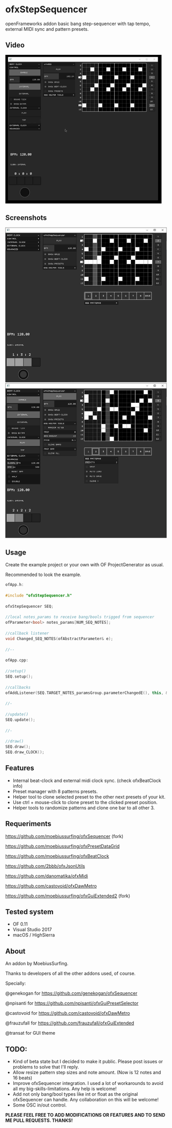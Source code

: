 # ofxStepSequencer

openFrameworks addon basic bang step-sequencer with tap tempo, external MIDI sync and pattern presets.



## Video

![Alt text](/ofxStepSequencer.gif?raw=true "ofxStepSequencer.gif")



## Screenshots

![Alt text](/screenshot1.JPG?raw=true "screenshot1")
![Alt text](/screenshot2.JPG?raw=true "screenshot2")



## Usage

Create the example project or your own with OF ProjectGenerator as usual.

Recommended to look the example.


```c++
ofApp.h:

#include "ofxStepSequencer.h"

ofxStepSequencer SEQ;

//local notes_params to receive bang/bools trigged from sequencer
ofParameter<bool> notes_params[NUM_SEQ_NOTES];

//callback listener
void Changed_SEQ_NOTES(ofAbstractParameter& e);

//--

ofApp.cpp:

//setup()
SEQ.setup();

//callbacks
ofAddListener(SEQ.TARGET_NOTES_paramsGroup.parameterChangedE(), this, &ofApp::Changed_SEQ_NOTES);

//-

//update()
SEQ.update();

//-

//draw()
SEQ.draw();
SEQ.draw_CLOCK();
```



## Features

- Internal beat-clock and external midi clock sync. (check ofxBeatClock info)
- Preset manager with 8 patterns presets.
- Helper tool to clone selected preset to the other next presets of your kit. 
- Use ctrl + mouse-click to clone preset to the clicked preset position.
- Helper tools to randomize patterns and clone one bar to all other 3.



## Requeriments

https://github.com/moebiussurfing/ofxSequencer (fork)

https://github.com/moebiussurfing/ofxPresetDataGrid

https://github.com/moebiussurfing/ofxBeatClock

https://github.com/2bbb/ofxJsonUtils

https://github.com/danomatika/ofxMidi

https://github.com/castovoid/ofxDawMetro

https://github.com/moebiussurfing/ofxGuiExtended2 (fork)



## Tested system

- OF 0.11
- Visual Studio 2017
- macOS / HighSierra



## About

An addon by MoebiusSurfing.

Thanks to developers of all the other addons used, of course.

Specially:

@genekogan for https://github.com/genekogan/ofxSequencer

@npisanti for https://github.com/npisanti/ofxGuiPresetSelector 

@castovoid for https://github.com/castovoid/ofxDawMetro

@frauzufall for https://github.com/frauzufall/ofxGuiExtended

@transat for GUI theme



## TODO:

- Kind of beta state but I decided to make it public. Please post issues or problems to solve that I'll reply.
- Allow resize pattern step sizes and note amount. (Now is 12 notes and 16 beats)
- Improve ofxSequencer integration. I used a lot of workarounds to avoid all my big-skills-limitations. Any help is welcome!
- Add not only bang/bool types like int or float as the original ofxSequencer can handle. Any collaboration on this will be welcome!
- Some OSC in/out control.



**PLEASE FEEL FREE TO ADD MODIFICATIONS OR FEATURES AND TO SEND ME PULL REQUESTS. THANKS!**
